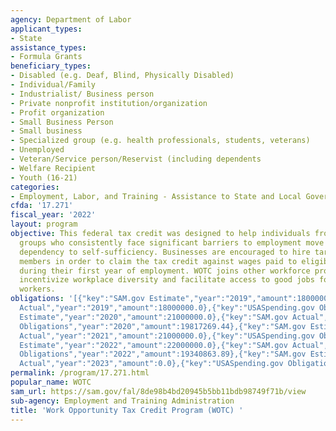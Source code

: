 ```yaml
---
agency: Department of Labor
applicant_types:
- State
assistance_types:
- Formula Grants
beneficiary_types:
- Disabled (e.g. Deaf, Blind, Physically Disabled)
- Individual/Family
- Industrialist/ Business person
- Private nonprofit institution/organization
- Profit organization
- Small Business Person
- Small business
- Specialized group (e.g. health professionals, students, veterans)
- Unemployed
- Veteran/Service person/Reservist (including dependents
- Welfare Recipient
- Youth (16-21)
categories:
- Employment, Labor, and Training - Assistance to State and Local Governments
cfda: '17.271'
fiscal_year: '2022'
layout: program
objective: This federal tax credit was designed to help individuals from certain targeted
  groups who consistently face significant barriers to employment move from economic
  dependency to self-sufficiency. Businesses are encouraged to hire targeted group
  members in order to claim the tax credit against wages paid to eligible new hire(s)
  during their first year of employment. WOTC joins other workforce programs that
  incentivize workplace diversity and facilitate access to good jobs for American
  workers.
obligations: '[{"key":"SAM.gov Estimate","year":"2019","amount":18000000.0},{"key":"SAM.gov
  Actual","year":"2019","amount":18000000.0},{"key":"USASpending.gov Obligations","year":"2019","amount":18483650.88},{"key":"SAM.gov
  Estimate","year":"2020","amount":21000000.0},{"key":"SAM.gov Actual","year":"2020","amount":21000000.0},{"key":"USASpending.gov
  Obligations","year":"2020","amount":19817269.44},{"key":"SAM.gov Estimate","year":"2021","amount":21000000.0},{"key":"SAM.gov
  Actual","year":"2021","amount":21000000.0},{"key":"USASpending.gov Obligations","year":"2021","amount":18237867.94},{"key":"SAM.gov
  Estimate","year":"2022","amount":22000000.0},{"key":"SAM.gov Actual","year":"2022","amount":22000000.0},{"key":"USASpending.gov
  Obligations","year":"2022","amount":19340863.89},{"key":"SAM.gov Estimate","year":"2023","amount":21000000.0},{"key":"SAM.gov
  Actual","year":"2023","amount":0.0},{"key":"USASpending.gov Obligations","year":"2023","amount":20962778.8}]'
permalink: /program/17.271.html
popular_name: WOTC
sam_url: https://sam.gov/fal/8de98b4bd20945b5bb11bdb98749f71b/view
sub-agency: Employment and Training Administration
title: 'Work Opportunity Tax Credit Program (WOTC) '
---
```

